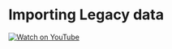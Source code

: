 #    Importing Legacy data



[![Watch on YouTube](https://img.youtube.com/vi/wsN7_z77HDM/0.jpg)](https://www.youtube.com/watch?v=wsN7_z77HDM)




